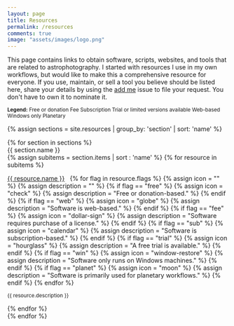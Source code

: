 ```yaml
---
layout: page
title: Resources
permalink: /resources
comments: true
image: "assets/images/logo.png"
---
```


This page contains links to obtain software, scripts, websites, and tools that are related to astrophotography. I started with resources I use in my own workflows, but would like to make this a comprehensive resource for everyone. If you use, maintain, or sell a tool you believe should be listed here, share your details by using the [add me](https://github.com/DeepSkyWorkflows/deepskyworkflows.github.io/issues/new/choose) issue to file your request. You don't have to own it to nominate it.  

<small><strong>Legend:</strong> <strong><i class="fa fa-check"></i></strong> Free or donation <strong><i class="fa fa-dollar-sign"></i></strong> Fee <strong><i class="fa fa-calendar"></i></strong> Subscription <strong><i class="fa fa-hourglass"></i></strong> Trial or limited versions available <strong><i class="fa fa-globe"></i></strong> Web-based <strong><i class="fa fa-window-restore"></i> </strong>Windows only <strong><i class="fa fa-moon"></i></strong> Planetary</small>

{% assign sections = site.resources | group_by: 'section' | sort: 'name' %}
<div id="resources" class="resources card-deck container-fluid w-100 p-1 m-1">
    {% for section in sections %}
    <div class="card">
        <div class="card-header">
            <div class="card-title">{{ section.name }}</div>
        </div>
        <div class="card-body">
        {% assign subitems = section.items | sort : 'name' %} 
        {% for resource in subitems %}
            <p>
                <a href="{{ resource.url }}>">{{ resource.name }}</a>
                <span>&nbsp;</span>                
                {% for flag in resource.flags %}
                    {% assign icon = "" %}
                    {% assign description = "" %}
                    {% if flag == "free" %}
                        {% assign icon = "check" %}
                        {% assign description = "Free or donation-based." %}
                    {% endif %}
                    {% if flag == "web" %}
                        {% assign icon = "globe" %}
                        {% assign description = "Software is web-based." %}
                    {% endif %}
                    {% if flag == "fee" %}
                        {% assign icon = "dollar-sign" %}
                        {% assign description = "Software requires purchase of a license." %}
                    {% endif %}
                    {% if flag == "sub" %}
                        {% assign icon = "calendar" %}
                        {% assign description = "Software is subscription-based." %}
                    {% endif %}
                    {% if flag == "trial" %}
                        {% assign icon = "hourglass" %}
                        {% assign description = "A free trial is available." %}
                    {% endif %}
                    {% if flag == "win" %}
                        {% assign icon = "window-restore" %}
                        {% assign description = "Software only runs on Windows machines." %}
                    {% endif %}
                    {% if flag == "planet" %}
                        {% assign icon = "moon" %}
                        {% assign description = "Software is primarily used for planetary workflows." %}
                    {% endif %}
                    <span><i class="fa fa-{{ icon }}" title="{{ description }}" alt="{{ description }}"></i></span>
                {% endfor %}
            </p>
            <p><small>{{ resource.description }}</small></p>
        {% endfor %}   
        </div>
    </div>
    {% endfor %}
